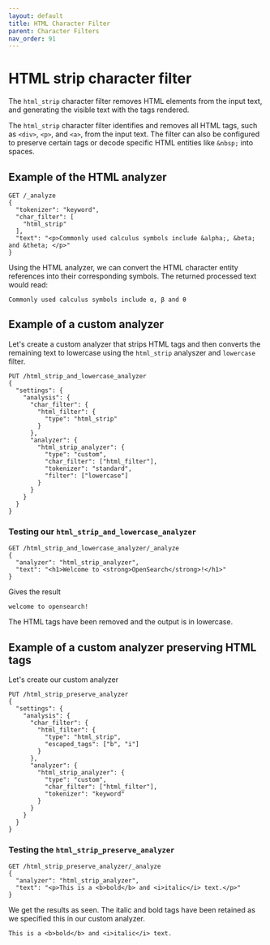 ```yaml
---
layout: default
title: HTML Character Filter
parent: Character Filters
nav_order: 91
---
```


# HTML strip character filter
The `html_strip` character filter removes HTML elements from the input text, and generating the visible text with the tags rendered.

The `html_strip` character filter identifies and removes all HTML tags, such as `<div>`, `<p>`, and `<a>`, from the input text. The filter can also be configured to preserve certain tags or decode specific HTML entities like `&nbsp;` into spaces.

## Example of the HTML analyzer
```
GET /_analyze
{
  "tokenizer": "keyword",
  "char_filter": [
    "html_strip"
  ],
  "text": "<p>Commonly used calculus symbols include &alpha;, &beta; and &theta; </p>"
}
```
Using the HTML analyzer, we can convert the HTML character entity references into their corresponding symbols. The returned processed text would read:

```
Commonly used calculus symbols include α, β and θ 
```

## Example of a custom analyzer 

Let's create a custom analyzer that strips HTML tags and then converts the remaining text to lowercase using the `html_strip` analyszer and `lowercase` filter.
```
PUT /html_strip_and_lowercase_analyzer
{
  "settings": {
    "analysis": {
      "char_filter": {
        "html_filter": {
          "type": "html_strip"
        }
      },
      "analyzer": {
        "html_strip_analyzer": {
          "type": "custom",
          "char_filter": ["html_filter"],
          "tokenizer": "standard",
          "filter": ["lowercase"]
        }
      }
    }
  }
}
```
### Testing our `html_strip_and_lowercase_analyzer`
```
GET /html_strip_and_lowercase_analyzer/_analyze
{
  "analyzer": "html_strip_analyzer",
  "text": "<h1>Welcome to <strong>OpenSearch</strong>!</h1>"
}
```
Gives the result
```
welcome to opensearch!
```
The HTML tags have been removed and the output is in lowercase.

## Example of a custom analyzer preserving HTML tags
Let's create our custom analyzer
```
PUT /html_strip_preserve_analyzer
{
  "settings": {
    "analysis": {
      "char_filter": {
        "html_filter": {
          "type": "html_strip",
          "escaped_tags": ["b", "i"]
        }
      },
      "analyzer": {
        "html_strip_analyzer": {
          "type": "custom",
          "char_filter": ["html_filter"],
          "tokenizer": "keyword"
        }
      }
    }
  }
}
```
### Testing the `html_strip_preserve_analyzer`  
```
GET /html_strip_preserve_analyzer/_analyze
{
  "analyzer": "html_strip_analyzer",
  "text": "<p>This is a <b>bold</b> and <i>italic</i> text.</p>"
}

```
We get the results as seen. The italic and bold tags have been retained as we specified this in our custom analyzer.
```
This is a <b>bold</b> and <i>italic</i> text.
```
